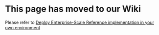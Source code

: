 # This page has moved to our Wiki

Please refer to [Deploy Enterprise-Scale Reference implementation in your own environment](https://github.com/Azure/Enterprise-Scale/wiki/ALZ-Deploy-reference-implementations)
